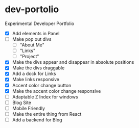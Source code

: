 # dev-portolio
Experimental Developer Portfolio

- [x] Add elements in Panel
- [ ] Make pop out divs
    - [ ] "About Me"
    - [ ] "Links"
    - [ ] "Project"
- [x] Make the divs appear and disappear in absolute positions
- [x] Make the divs draggable
- [x] Add a dock for Links
- [x] Make links responsive
- [x] Accent color change button
- [x] Make the accent color change responsive
- [ ] Adaptable Z Index for windows
- [ ] Blog Site
- [ ] Mobile Friendly
- [ ] Make the entire thing from React
- [ ] Add a backend for Blog